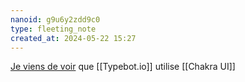 ```yaml
---
nanoid: g9u6y2zdd9c0
type: fleeting_note
created_at: 2024-05-22 15:27
---
```

[Je viens de voir](https://github.com/baptisteArno/typebot.io/blob/8d66b52a3909c245c8da5872e3f7bbb8d4143c67/apps/builder/package.json#L18) que [[Typebot.io]] utilise [[Chakra UI]] 
